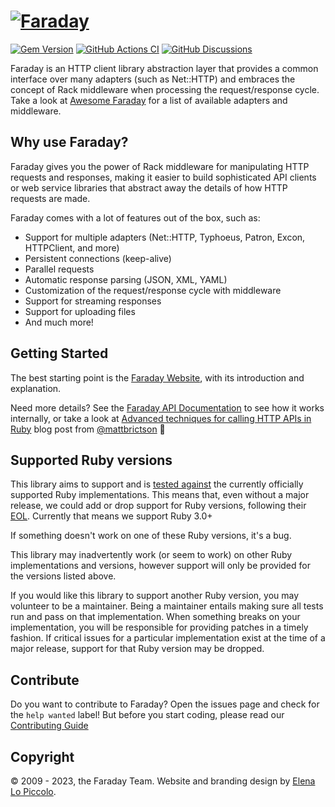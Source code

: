# [![Faraday](./docs/_media/home-logo.svg)][website]

[![Gem Version](https://badge.fury.io/rb/faraday.svg)](https://rubygems.org/gems/faraday)
[![GitHub Actions CI](https://github.com/lostisland/faraday/workflows/CI/badge.svg)](https://github.com/lostisland/faraday/actions?query=workflow%3ACI)
[![GitHub Discussions](https://img.shields.io/github/discussions/lostisland/faraday?logo=github)](https://github.com/lostisland/faraday/discussions)

Faraday is an HTTP client library abstraction layer that provides a common interface over many
adapters (such as Net::HTTP) and embraces the concept of Rack middleware when processing the request/response cycle.
Take a look at [Awesome Faraday][awesome] for a list of available adapters and middleware.

## Why use Faraday?

Faraday gives you the power of Rack middleware for manipulating HTTP requests and responses,
making it easier to build sophisticated API clients or web service libraries that abstract away
the details of how HTTP requests are made.

Faraday comes with a lot of features out of the box, such as:
* Support for multiple adapters (Net::HTTP, Typhoeus, Patron, Excon, HTTPClient, and more)
* Persistent connections (keep-alive)
* Parallel requests
* Automatic response parsing (JSON, XML, YAML)
* Customization of the request/response cycle with middleware
* Support for streaming responses
* Support for uploading files
* And much more!

## Getting Started

The best starting point is the [Faraday Website][website], with its introduction and explanation.

Need more details? See the [Faraday API Documentation][apidoc] to see how it works internally, or take a look at [Advanced techniques for calling HTTP APIs in Ruby](https://mattbrictson.com/blog/advanced-http-techniques-in-ruby) blog post from [@mattbrictson](https://github.com/mattbrictson) 🚀

## Supported Ruby versions

This library aims to support and is [tested against][actions] the currently officially supported Ruby
implementations. This means that, even without a major release, we could add or drop support for Ruby versions,
following their [EOL](https://endoflife.date/ruby).
Currently that means we support Ruby 3.0+

If something doesn't work on one of these Ruby versions, it's a bug.

This library may inadvertently work (or seem to work) on other Ruby
implementations and versions, however support will only be provided for the versions listed
above.

If you would like this library to support another Ruby version, you may
volunteer to be a maintainer. Being a maintainer entails making sure all tests
run and pass on that implementation. When something breaks on your
implementation, you will be responsible for providing patches in a timely
fashion. If critical issues for a particular implementation exist at the time
of a major release, support for that Ruby version may be dropped.

## Contribute

Do you want to contribute to Faraday?
Open the issues page and check for the `help wanted` label!
But before you start coding, please read our [Contributing Guide][contributing]

## Copyright

&copy; 2009 - 2023, the Faraday Team. Website and branding design by [Elena Lo Piccolo](https://elelopic.design).

[awesome]: https://github.com/lostisland/awesome-faraday/#adapters
[website]: https://lostisland.github.io/faraday
[contributing]: https://github.com/lostisland/faraday/blob/main/.github/CONTRIBUTING.md
[apidoc]: https://www.rubydoc.info/github/lostisland/faraday
[actions]: https://github.com/lostisland/faraday/actions
